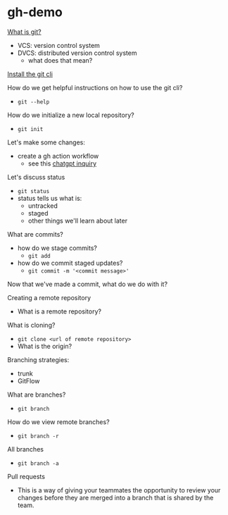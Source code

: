 # gh-demo

[What is git?](https://git-scm.com/about/branching-and-merging)
  - VCS: version control system
  - DVCS: distributed version control system
    - what does that mean?

[Install the git cli](https://chatgpt.com/share/1548dfdd-a9d1-4875-a466-ff02b55d9efd)

How do we get helpful instructions on how to use the git cli?
  - `git --help`

How do we initialize a new local repository?
  - `git init`

Let's make some changes:
  - create a gh action workflow
    - see this [chatgpt inquiry](https://chatgpt.com/share/8be1ddb9-891a-4af8-9acb-80c5fa96ddf1)

Let's discuss status
  - `git status`
  - status tells us what is:
    - untracked
    - staged
    - other things we'll learn about later

What are commits?
  - how do we stage commits?
    - `git add`
  - how do we commit staged updates?
    - `git commit -m '<commit message>'`

Now that we've made a commit, what do we do with it?

Creating a remote repository
  - What is a remote repository?

What is cloning?
  - `git clone <url of remote repository>`
  - What is the origin?

Branching strategies:
  - trunk
  - GitFlow

What are branches?
  - `git branch`

How do we view remote branches?
  - `git branch -r`

All branches
  - `git branch -a`

Pull requests
  - This is a way of giving your teammates the opportunity to review your changes before they are merged into a branch that is shared by the team.

